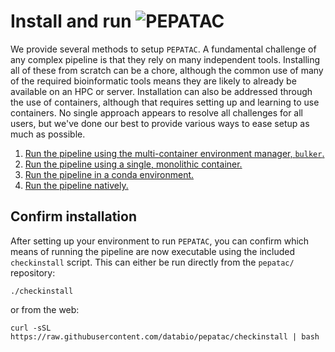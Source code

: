 # Install and run <img src="../img/pepatac_logo_black.svg" alt="PEPATAC" class="img-fluid" style="max-height:35px; margin-top:-15px; margin-bottom:-10px">

We provide several methods to setup `PEPATAC`. A fundamental challenge of any complex pipeline is that they rely on many independent tools.  Installing all of these from scratch can be a chore, although the common use of many of the required bioinformatic tools means they are likely to already be available on an HPC or server. Installation can also be addressed through the use of containers, although that requires setting up and learning to use containers. No single approach appears to resolve all challenges for all users, but we've done our best to provide various ways to ease setup as much as possible.

1. [Run the pipeline using the multi-container environment manager, `bulker`.](run-bulker.md)
2. [Run the pipeline using a single, monolithic container.](run-container.md)
3. [Run the pipeline in a conda environment.](run-conda.md)
4. [Run the pipeline natively.](detailed-install.md)

## Confirm installation 

After setting up your environment to run `PEPATAC`, you can confirm which means of running the pipeline are now executable using the included `checkinstall` script.  This can either be run directly from the `pepatac/` repository:

```console
./checkinstall
```

or from the web:
```console
curl -sSL https://raw.githubusercontent.com/databio/pepatac/checkinstall | bash
```